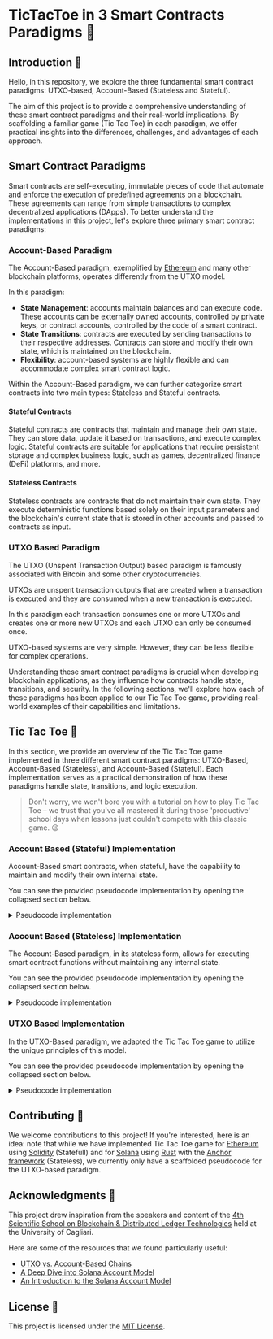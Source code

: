 # TicTacToe in 3 Smart Contracts Paradigms 🧩

## Introduction 👋

Hello, in this repository, we explore the three fundamental smart contract paradigms: UTXO-based, Account-Based (Stateless and Stateful).

The aim of this project is to provide a comprehensive understanding of these smart contract paradigms and their real-world implications. By scaffolding a familiar game (Tic Tac Toe) in each paradigm, we offer practical insights into the differences, challenges, and advantages of each approach.

## Smart Contract Paradigms

Smart contracts are self-executing, immutable pieces of code that automate and enforce the execution of predefined agreements on a blockchain. These agreements can range from simple transactions to complex decentralized applications (DApps). To better understand the implementations in this project, let's explore three primary smart contract paradigms:

### Account-Based Paradigm

The Account-Based paradigm, exemplified by [Ethereum](https://ethereum.org/en/) and many other blockchain platforms, operates differently from the UTXO model.

In this paradigm:

- **State Management**: accounts maintain balances and can execute code. These accounts can be externally owned accounts, controlled by private keys, or contract accounts, controlled by the code of a smart contract.
- **State Transitions**: contracts are executed by sending transactions to their respective addresses. Contracts can store and modify their own state, which is maintained on the blockchain.
- **Flexibility**: account-based systems are highly flexible and can accommodate complex smart contract logic.

Within the Account-Based paradigm, we can further categorize smart contracts into two main types: Stateless and Stateful contracts.

#### Stateful Contracts

Stateful contracts are contracts that maintain and manage their own state. They can store data, update it based on transactions, and execute complex logic.
Stateful contracts are suitable for applications that require persistent storage and complex business logic, such as games, decentralized finance (DeFi) platforms, and more.

#### Stateless Contracts

Stateless contracts are contracts that do not maintain their own state. They execute deterministic functions based solely on their input parameters and the blockchain's current state that is stored in other accounts and passed to contracts as input.

### UTXO Based Paradigm

The UTXO (Unspent Transaction Output) based paradigm is famously associated with Bitcoin and some other cryptocurrencies.

UTXOs are unspent transaction outputs that are created when a transaction is executed and they are consumed when a new transaction is executed.

In this paradigm each transaction consumes one or more UTXOs and creates one or more new UTXOs and each UTXO can only be consumed once.

UTXO-based systems are very simple. However, they can be less flexible for complex operations.

Understanding these smart contract paradigms is crucial when developing blockchain applications, as they influence how contracts handle state, transitions, and security. In the following sections, we'll explore how each of these paradigms has been applied to our Tic Tac Toe game, providing real-world examples of their capabilities and limitations.

## Tic Tac Toe 🧩

In this section, we provide an overview of the Tic Tac Toe game implemented in three different smart contract paradigms: UTXO-Based, Account-Based (Stateless), and Account-Based (Stateful). Each implementation serves as a practical demonstration of how these paradigms handle state, transitions, and logic execution.

> Don't worry, we won't bore you with a tutorial on how to play Tic Tac Toe – we trust that you've all mastered it during those 'productive' school days when lessons just couldn't compete with this classic game. 😉

### Account Based (Stateful) Implementation

Account-Based smart contracts, when stateful, have the capability to maintain and modify their own internal state.

You can see the provided pseudocode implementation by opening the collapsed section below.

<details>

<summary>Pseudocode implementation</summary>

> The provided code snippets are pseudocode representations. You can find the actual in [Account Based (Stateful) Implementation in Solidity](Statefull)

```solidity
contract TicTacToe {
    address public playerA;
    address public playerB;
    address public currentPlayer;

    uint public gameTimeoutBlock;
    uint public requiredDeposit;

    bool playerAhasDeposited;
    bool playerBhasDeposited;

    enum CellState { Empty, X, O }

    CellState[3][3] public board;

    constructor(address _playerA, address _playerB, uint _gameTimeoutBlocks, uint256 _requiredDeposit)  {
        require(_playerA != address(0), "PlayerA address cannot be zero");
        require(_playerB != address(0), "PlayerB address cannot be zero");

        playerA = _playerA;
        playerB = _playerB;
        playerAhasDeposited = false;
        playerBhasDeposited = false;
        requiredDeposit = _requiredDeposit;
        gameTimeoutBlock = block.number + _gameTimeoutBlocks;
        currentPlayer = playerA;
    }

    ...
```

```solidity
    function makeMove(uint8 row, uint8 col) external payable  {
        require(msg.sender == currentPlayer, "It is not your turn");
        require(row < 3 && col < 3, "Invalid cell coordinates");
        require(board[row][col] == CellState.Empty, "Cell is already occupied");
        require(block.number < gameTimeoutBlock, "Timeout was reached");

        verifyDeposit();

        board[row][col] = (currentPlayer == playerA) ? CellState.X : CellState.O;

        if (checkWinner()) {
            // Player who made the winning move gets the funds
            // Transfer address(this).balance to currentPlayer
        } else {
            // Switch to the other player
            currentPlayer = (currentPlayer == playerA) ? playerB : playerA;
        }
    }

    function verifyDeposit() internal {
        require(msg.value == requiredDeposit, "Player must make the initial deposit");

        if (currentPlayer == playerA && !playerAhasDeposited) {
            playerAhasDeposited = true;
        } else if (currentPlayer == playerB && !playerBhasDeposited) {
            playerBhasDeposited = true;
        }
    }

    function checkWinner() internal view returns (bool) {
        // You can find the implementation of this function in the full code
    }
```

```solidity
    function timeout() external {
        require(block.number >= gameTimeoutBlock, "Timeout has not been reached yet");
        address allowedPlayer = currentPlayer == playerA ? playerB : playerA;
        require(msg.sender != allowedPlayer, "Not valid player");

        // Transfer address(this).balance to allowedPlayer
    }
```


</details>

### Account Based (Stateless) Implementation

The Account-Based paradigm, in its stateless form, allows for executing smart contract functions without maintaining any internal state.

You can see the provided pseudocode implementation by opening the collapsed section below.

<details>

<summary>Pseudocode implementation</summary>

> The provided code snippets are pseudocode representations. 
You can find the actual in [Account Based (Stateless) Implementation in Anchor for Solana](Stateless)
with:
- [Anchor on-chain code](Stateless/tic-tac-toe-anchor/programs/tic-tac-toe-anchor/src/lib.rs)
- [TypeScript client code](Stateless/tic-tac-toe-anchor/tests/test_tic_tac_toe.ts)

```rust
// Enum representing the game board cell
pub enum Symbol {
    SymbolX,
    SymbolO,
    SymbolEmpty,
}

// Struct representing the game state
pub struct GameData {
    pub player_a: Pubkey,
    pub player_b: Pubkey,
    pub turn_a: bool,
    pub player_a_has_deposited: bool,
    pub player_b_has_deposited: bool,
    pub board: [[Symbol; 3]; 3],
    pub end_slot: u64,
    pub required_amount: u64,
}

// Context of accounts passed to the initialize function
pub struct InitializeCtx {
    pub initializer: Signer,
    pub game_data: GameData, // initialized by the 'initializer'
    pub player_a: SystemAccount,
    pub player_b: SystemAccount,
}

// End point to initialize the game
pub fn initialize(ctx: InitializeCtx, required_amount: u64, delay_slots: u64)  {
    let game_data =  ctx.accounts.game_data;
    game_data.player_a = ctx.accounts.player_a
    game_data.player_b = ctx.accounts.player_b
    game_data.turn_a = true;
    game_data.player_a_has_deposited = false;
    game_data.player_b_has_deposited = false;
    game_data.board = [[Symbol::SymbolEmpty; 3]; 3];
    game_data.end_slot = Clock::current_slot + delay_slots;
    game_data.required_amount = required_amount;
}
```

```rust
// Context of accounts passed to the make_move function
pub struct MakeMoveCtx {
    pub player: Signer,
    pub game_data: GameData
    pub system_program: Program<'info, System>,
}

// End point to make a move
pub fn make_move(ctx: MakeMoveCtx, row: u8, col: u8)  {
    let game_data = ctx.accounts.game_data;
    let player = ctx.accounts.player;

    let (current_player, deposited) = if game_data.turn_a {
        (game_data.player_a, game_data.player_a_has_deposited)
    } else {
        (game_data.player_b, game_data.player_b_has_deposited)
    };

    if !deposited {
        // make 'player' deposit 'game_data.required_amount' to 'game_data' account

        if game_data.turn_a {
            game_data.player_a_has_deposited = true;
        } else {
            game_data.player_b_has_deposited = true;
        }
    }

    require!(player.key == current_player, Err::InvalidPlayer);
    require!(Clock::current_slot < game_data.end_slot, Err::TimeoutReached);
    require!(row < 3 && col < 3, Err::InvalidPosition);
    require!(game_data.board[row as usize][col as usize] == Symbol::SymbolEmpty,Err::CellOccupied);

    let player_symbol = if game_data.turn_a { Symbol::SymbolX } else { Symbol::SymbolO};
    game_data.board[row as usize][col as usize] = player_symbol;
    game_data.turn_a = !game_data.turn_a;

    if check_winner(game_data.board) {
        msg!("Winner");
        let amount = game_data.required_amount * 2;
        **player.to_account_info().try_borrow_mut_lamports()? += amount;
        **game_data.to_account_info().try_borrow_mut_lamports()? -= amount;
    }
}

fn check_winner(board: [[Symbol; 3]; 3]) -> bool {
    // You can find the implementation of this function in the full code
}
```

```rust
// Context of accounts passed to the timeout function
pub struct TimeoutCtx {
    pub player: Signer,
    pub game_data: GameData
    pub system_program: Program<'info, System>,
}

// End point to withdraw funds after timeout
pub fn timeout(ctx: TimeoutCtx)  {
    let game_data = ctx.accounts.game_data;
    let player = ctx.accounts.player;

    let allowed_player = if game_data.turn_a { game_data.player_b } else { game_data.player_a };

    require!(player.key == &allowed_player, Err::InvalidPlayer);
    require!(Clock::current_slot >= game_data.end_slot, Err::TimeoutNotReached);

    // Make 'player' withdraw 'game_data.required_amount * 2' from 'game_data' account
}
```

</details>

### UTXO Based Implementation

In the UTXO-Based paradigm, we adapted the Tic Tac Toe game to utilize the unique principles of this model.

You can see the provided pseudocode implementation by opening the collapsed section below.

<details>

<summary>Pseudocode implementation</summary>

```yaml
tx1TicTacToe
inputs:
  txA ← sigA(tx1TicTacToe)		(txA holds 1:T)
  txB ← sigB(tx1TicTacToe)		(txB holds 1:T)
outputs:
  2:T → fun sig, row, col [board=[['Empty', 'Empty', 'Empty']], turnA=true]:
          (
            (after N : rtxo.turnA && rtx[0].script: versigB(rtx, sig) && rtx[0].val = 2:T)
            or
            (after N : !rtxo.turnA && rtx[0].script: versigA(rtx, sig) && rtx[0].val = 2:T)
          )
          or
          (
            before N &&
            rtx[0].script == rtxo[0].script &&
            row >= 0 && row < 3 && col >= 0 && col < 3 &&
            ((rtxo.turnA && versigA(rtx, sig)) or (!rtxo.turnA && versigB(rtx, sig))) &&
            rtx[0].turnA == !rtxo.turnA &&
            rtxo.board[row, col] == 'Empty' &&
            ((rtxo.turnA && rtx[0].board[row, col] == 'X') or (!rtxo.turnA && rtx[0].board[pos_x, pos_y] == 'O')) &&
            rtx[0].board[otherx, othery] == rtxo.board[otherx, othery] for all (otherx, othery) != (row, col) &&
            (
              (
                rtxo.turnA &&
                isWinner(rtx[0].board, 'Symbol X') &&
                rtx[0].val = 0:T &&
                rtx[1].script == versigA(rtx, sig) &&
                rtx[1].val = 2:T
              )
              or
              (
                !rtxo.turnA &&
                isWinner(rtx[0].board, 'Symbol O') &&
                rtx[0].val = 0:T &&
                rtx[1].script == versigB(rtx, sig) &&
                rtx[1].val = 2:T
              )
              or
              rtx[0].val = 2:T
            )
          ) &&
          |rtx.inputs|==1
```

</details>

## Contributing 🙌

We welcome contributions to this project! If you're interested, here is an idea: note that while we have implemented Tic Tac Toe game for [Ethereum](https://ethereum.org/en/) using [Solidity](https://soliditylang.org) (Statefull) and for [Solana](https://solana.com) using [Rust](https://www.rust-lang.org) with the [Anchor framework](https://www.anchor-lang.com) (Stateless), we currently only have a scaffolded pseudocode for the UTXO-based paradigm.

## Acknowledgments 🙏

This project drew inspiration from the speakers and content of the [4th Scientific School on Blockchain & Distributed Ledger Technologies](https://dlt-school.github.io) held at the University of Cagliari.

Here are some of the resources that we found particularly useful:

- [UTXO vs. Account-Based Chains](https://academy.glassnode.com/concepts/utxo#)
- [A Deep Dive into Solana Account Model](https://medium.com/@lianxiongdi/a-deep-dive-into-solana-account-model-1-introduction-7b0408656593)
- [An Introduction to the Solana Account Model](https://www.quicknode.com/guides/solana-development/getting-started/an-introduction-to-the-solana-account-model)

## License 📜

This project is licensed under the [MIT License](LICENSE).
